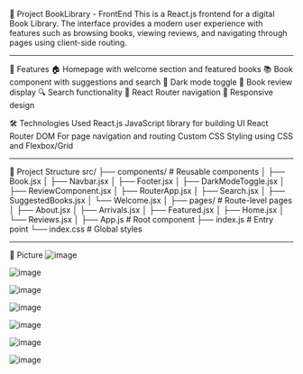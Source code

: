 📘 Project BookLibrary - FrontEnd
This is a React.js frontend for a digital Book Library. The interface provides a modern user experience with features such as browsing books, viewing reviews, and navigating through pages using client-side routing.
_________________________________________________________________________________________

🚀 Features
🏠 Homepage with welcome section and featured books
📚 Book component with suggestions and search
🌙 Dark mode toggle
💬 Book review display
🔍 Search functionality
🔀 React Router navigation
📱 Responsive design

🛠️ Technologies Used
React.js	JavaScript library for building UI
React Router DOM	For page navigation and routing
Custom CSS	Styling using CSS and Flexbox/Grid
_________________________________________________________________________________________

📁 Project Structure
src/
├── components/        # Reusable components
│   ├── Book.jsx
│   ├── Navbar.jsx
│   ├── Footer.jsx
│   ├── DarkModeToggle.jsx
│   ├── ReviewComponent.jsx
│   ├── RouterApp.jsx
│   ├── Search.jsx
│   ├── SuggestedBooks.jsx
│   └── Welcome.jsx
│
├── pages/             # Route-level pages
│   ├── About.jsx
│   ├── Arrivals.jsx
│   ├── Featured.jsx
│   ├── Home.jsx
│   └── Reviews.jsx
│
├── App.js             # Root component
├── index.js           # Entry point
└── index.css          # Global styles
_________________________________________________________________________________________
🚀 Picture
![image](https://github.com/user-attachments/assets/a7acef05-50f2-467f-883c-ffdbca631f7f)

![image](https://github.com/user-attachments/assets/97dba560-4ef4-4857-982b-f683650d38ad)

![image](https://github.com/user-attachments/assets/e37f7d56-3dc2-4a73-b081-11d6b2226f10)

![image](https://github.com/user-attachments/assets/657f2a23-9059-4c6d-9984-7cb1f82643a8)

![image](https://github.com/user-attachments/assets/637139d3-70d6-4740-8727-7ca404024930)

![image](https://github.com/user-attachments/assets/7a2d0414-75ab-4d70-8468-7e1e2d224d38)

![image](https://github.com/user-attachments/assets/142aa3b6-a4dc-449a-8746-0e11c2ed4794)


